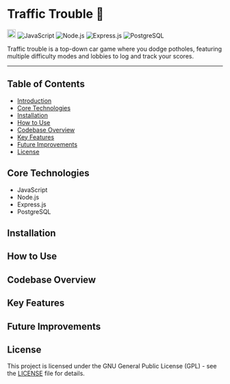 # Traffic Trouble 🚙
<a href='http://www.recurse.com' title='Made with love at the Recurse Center'><img src='https://cloud.githubusercontent.com/assets/2883345/11325206/336ea5f4-9150-11e5-9e90-d86ad31993d8.png' height='20px'/></a>
![JavaScript](https://img.shields.io/badge/JavaScript-F7DF1E?logo=javascript&logoColor=white)
![Node.js](https://img.shields.io/badge/Node.js-339933?logo=node.js&logoColor=white)
![Express.js](https://img.shields.io/badge/Express.js-000000?logo=express&logoColor=white)
![PostgreSQL](https://img.shields.io/badge/PostgreSQL-336791?logo=postgresql&logoColor=white)

Traffic trouble is a top-down car game where you dodge potholes, featuring multiple difficulty modes and lobbies to log and track your scores. 

<hr>

## Table of Contents
- [Introduction](#traffic-trouble-)
- [Core Technologies](#core-technologies)
- [Installation](#installation)
- [How to Use](#how-to-use)
- [Codebase Overview](#codebase-overview)
- [Key Features](#key-features)
- [Future Improvements](#future-improvements)
- [License](#license)

## Core Technologies

- JavaScript
- Node.js
- Express.js
- PostgreSQL

## Installation

## How to Use

## Codebase Overview

## Key Features

## Future Improvements

## License
This project is licensed under the GNU General Public License (GPL) - see the [LICENSE](./LICENSE) file for details.
